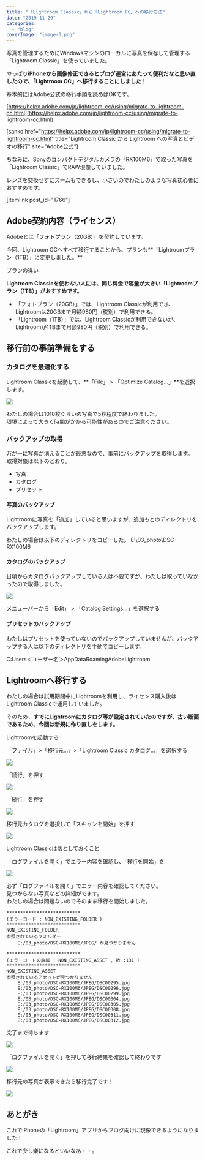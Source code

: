 ```yaml
---
title: "「Lightroom Classic」から「Lightroom CC」への移行方法"
date: "2019-11-29"
categories: 
  - "blog"
coverImage: "image-3.png"
---
```


写真を管理するためにWindowsマシンのローカルに写真を保存して管理する「Lightroom Classic」を使っていました。

やっぱり**iPhoneから画像修正できるとブログ運営にあたって便利だなと思い直したので、「Lightroom CC」へ移行することにしました！**

基本的にはAdobe公式の移行手順を読めばOKです。

[https://helpx.adobe.com/jp/lightroom-cc/using/migrate-to-lightroom-cc.html](https://helpx.adobe.com/jp/lightroom-cc/using/migrate-to-lightroom-cc.html)

\[sanko href="https://helpx.adobe.com/jp/lightroom-cc/using/migrate-to-lightroom-cc.html" title="Lightroom Classic から Lightroom への写真とビデオの移行" site="Adobe公式"\]

ちなみに、Sonyのコンパクトデジタルカメラの「RX100M6」で取った写真を「Lightroom Classic」でRAW現像していました。

レンズを交換せずにズームもできるし、小さいのでわたしのような写真初心者におすすめです。

\[itemlink post\_id="1766"\]

## Adobe契約内容（ライセンス）

Adobeとは「フォトプラン（20GB）」を契約しています。

今回、Lightroom CCへすべて移行することから、プランも**「Lightroomプラン（1TB）」に変更しました。**

プランの違い

**Lightroom Classicを使わない人には、同じ料金で容量が大きい「Lightroomプラン（1TB）」がおすすめです。**

- 「フォトプラン（20GB）」では、Lightroom Classicが利用でき、Lightroomは20GBまで月額980円（税別）で利用できる。
- 「Lightroom（1TB）」では、Lightroom Classicが利用できないが、Lightroomが1TBまで月額980円（税別）で利用できる。

## 移行前の事前準備をする

### カタログを最適化する

Lightroom Classicを起動して、**「File」 > 「Optimize Catalog...」**を選択します。

![](images/image.png)

わたしの場合は1010枚ぐらいの写真で5秒程度で終わりました。  
環境によって大きく時間がかかる可能性があるのでご注意ください。

### バックアップの取得

万が一に写真が消えることが最悪なので、事前にバックアップを取得します。  
取得対象は以下のとおり。

- 写真
- カタログ
- プリセット

#### 写真のバックアップ

Lightroomに写真を「追加」していると思いますが、追加もとのディレクトリをバックアップします。

わたしの場合は以下のディレクトリをコピーした。
E:\\03\_photo\\DSC-RX100M6

#### カタログのバックアップ

日頃からカタログバックアップしている人は不要ですが、わたしは取っていなかったので取得しました。

![](images/image-1.png)

メニューバーから「Edit」 > 「Catalog Settings...」を選択する

#### プリセットのバックアップ

わたしはプリセットを使っていないのでバックアップしていませんが、バックアップする人は以下のディレクトリを手動でコピーします。

C:Users＜ユーザー名＞AppDataRoamingAdobeLightroom

## Lightroomへ移行する

わたしの場合は試用期間中にLightroomを利用し、ライセンス購入後はLightroom Classicで運用していました。

そのため、**すでにLightroomにカタログ等が設定されていたのですが、古い断面であるため、今回は新規に作り直しをします。**

Lightroomを起動する

「ファイル」>「移行元...」>「Lightroom Classic カタログ...」を選択する

![](images/image-2.png)

「続行」を押す

![](images/image-3.png)

「続行」を押す

![](images/image-4.png)

移行元カタログを選択して「スキャンを開始」を押す

![](images/image-5.png)

Lightroom Classicは落としておくこと

「ログファイルを開く」でエラー内容を確認し、「移行を開始」を

![](images/image-6.png)

必ず「ログファイルを開く」でエラー内容を確認してください。  
見つからない写真などの詳細がでます。  
わたしの場合は問題ないのでそのまま移行を開始しました。

```
***************************
(エラーコード : NON_EXISTING_FOLDER )
***************************
NON_EXISTING_FOLDER
参照されているフォルダー 
	E:/03_photo/DSC-RX100M6/JPEG/ が見つかりません

***************************
(エラーコードの詳細 : NON_EXISTING_ASSET , 数 :131 )
***************************
NON_EXISTING_ASSET
参照されているアセットが見つかりません 
	E:/03_photo/DSC-RX100M6/JPEG/DSC00295.jpg
	E:/03_photo/DSC-RX100M6/JPEG/DSC00296.jpg
	E:/03_photo/DSC-RX100M6/JPEG/DSC00299.jpg
	E:/03_photo/DSC-RX100M6/JPEG/DSC00304.jpg
	E:/03_photo/DSC-RX100M6/JPEG/DSC00305.jpg
	E:/03_photo/DSC-RX100M6/JPEG/DSC00308.jpg
	E:/03_photo/DSC-RX100M6/JPEG/DSC00311.jpg
	E:/03_photo/DSC-RX100M6/JPEG/DSC00312.jpg
```

完了まで待ちます

![](images/image-7.png)

「ログファイルを開く」を押して移行結果を確認して終わりです

![](images/image-8.png)

移行元の写真が表示できたら移行完了です！

![](images/image-9.png)

## あとがき

これでiPhoneの「Lightroom」アプリからブログ向けに現像できるようになりました！

これで少し楽になるといいなあ・・。
